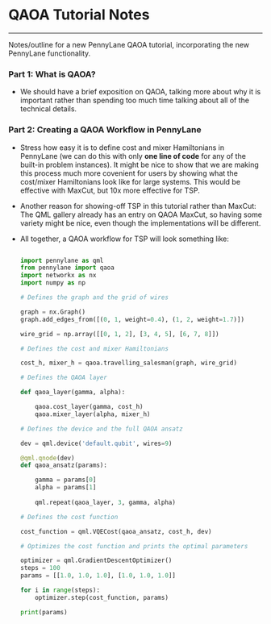 # QAOA Tutorial Notes
---------------------

Notes/outline for a new PennyLane QAOA tutorial, incorporating the new PennyLane functionality.

### Part 1: What is QAOA?

- We should have a brief exposition on QAOA, talking more about why it is important rather than 
  spending too much time talking about all of the technical details.

### Part 2: Creating a QAOA Workflow in PennyLane

- Stress how easy it is to define cost and mixer Hamiltonians in PennyLane (we can do this with 
  only **one line of code** for any of the built-in problem instances). It might be nice to show 
  that we are making this process much more covenient for users by showing what the cost/mixer Hamiltonians 
  look like for large systems. This would be effective with MaxCut, but 10x more effective for TSP.

- Another reason for showing-off TSP in this tutorial rather than MaxCut: The QML gallery already has 
  an entry on QAOA MaxCut, so having some variety might be nice, even though the implementations will be different.

- All together, a QAOA workflow for TSP will look something like:

  ``` python

  import pennylane as qml
  from pennylane import qaoa
  import networkx as nx
  import numpy as np

  # Defines the graph and the grid of wires

  graph = nx.Graph()
  graph.add_edges_from([(0, 1, weight=0.4), (1, 2, weight=1.7)])

  wire_grid = np.array([[0, 1, 2], [3, 4, 5], [6, 7, 8]])

  # Defines the cost and mixer Hamiltonians

  cost_h, mixer_h = qaoa.travelling_salesman(graph, wire_grid)

  # Defines the QAOA layer

  def qaoa_layer(gamma, alpha):

      qaoa.cost_layer(gamma, cost_h)
      qaoa.mixer_layer(alpha, mixer_h)

  # Defines the device and the full QAOA ansatz

  dev = qml.device('default.qubit', wires=9)

  @qml.qnode(dev)
  def qaoa_ansatz(params):

      gamma = params[0]
      alpha = params[1]
 
      qml.repeat(qaoa_layer, 3, gamma, alpha)

  # Defines the cost function

  cost_function = qml.VQECost(qaoa_ansatz, cost_h, dev)

  # Optimizes the cost function and prints the optimal parameters

  optimizer = qml.GradientDescentOptimizer()
  steps = 100
  params = [[1.0, 1.0, 1.0], [1.0, 1.0, 1.0]]

  for i in range(steps):
      optimizer.step(cost_function, params)

  print(params)

```
